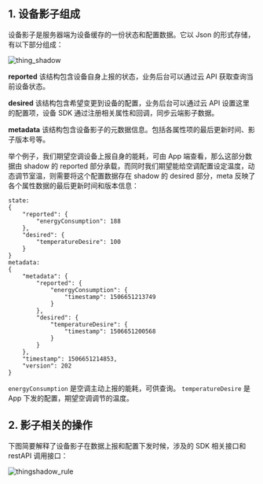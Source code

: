 ## 1. 设备影子组成

设备影子是服务器端为设备缓存的一份状态和配置数据。它以 Json 的形式存储，有以下部分组成：

![thing_shadow](http://qzonestyle.gtimg.cn/qzone/vas/opensns/res/doc/iot_thingshadow.png)

**reported**
该结构包含设备自身上报的状态，业务后台可以通过云 API 获取查询当前设备状态。

**desired**
该结构包含希望变更到设备的配置，业务后台可以通过云 API 设置这里的配置项，设备 SDK 通过注册相关属性和回调，同步云端影子数据。

**metadata**
该结构包含设备影子的元数据信息。包括各属性项的最后更新时间、影子版本号等。

举个例子，我们期望空调设备上报自身的能耗，可由 App 端查看，那么这部分数据由 shadow 的 reported 部分承载，而同时我们期望能给空调配置设定温度，动态调节室温，则需要将这个配置数据存在 shadow 的 desired 部分，meta 反映了各个属性数据的最后更新时间和版本信息：
```
state:
{
	"reported": {
		"energyConsumption": 188
	},
	"desired": {
		"temperatureDesire": 100
	}
}
metadata:
{
	"metadata": {
		"reported": {
			"energyConsumption": {
				"timestamp": 1506651213749
			}
		},
		"desired": {
			"temperatureDesire": {
				"timestamp": 1506651200568
			}
		}
	},
	"timestamp": 1506651214853,
	"version": 202
}
```
`energyConsumption` 是空调主动上报的能耗，可供查询。
`temperatureDesire` 是 App 下发的配置，期望空调调节的温度。

## 2. 影子相关的操作

下图简要解释了设备影子在数据上报和配置下发时候，涉及的 SDK 相关接口和 restAPI 调用接口：

![thingshadow_rule](http://qzonestyle.gtimg.cn/qzone/vas/opensns/res/doc/iot_thingshadow_rule.png)
